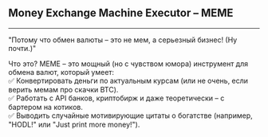 ## Money Exchange Machine Executor – MEME
---
"Потому что обмен валюты – это не мем, а серьезный бизнес! (Ну почти.)"

Что это?
MEME – это мощный (но с чувством юмора) инструмент для обмена валют, который умеет:  
✅ Конвертировать деньги по актуальным курсам (или не очень, если верить мемам про скачки BTC).  
✅ Работать с API банков, криптобирж и даже теоретически – с бартером на котиков.  
✅ Выводить случайные мотивирующие цитаты о богатстве (например, "HODL!" или "Just print more money!").  

